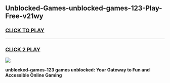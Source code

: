 
## Unblocked-Games-unblocked-games-123-Play-Free-v21wy
<h3>
<a href="https://premium76.site?title=unblocked-games-123&ref=10A">CLICK TO PLAY</a></h3>
<hr>

<h3>
<a href="https://premium76.site?title=unblocked-games-123&ref=10A">CLICK 2 PLAY</a>
  
</h3>

<a href="https://premium76.site?title=unblocked-games-123&ref=10A"><img src="https://clearcache.store/games.png"></a>


**unblocked-games-123 games unblocked: Your Gateway to Fun and Accessible Online Gaming**
